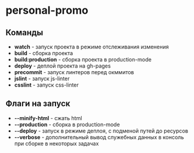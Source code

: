 # personal-promo

## Команды

* **watch** - запуск проекта в режиме отслеживания изменения
* **build** - сборка проекта
* **build:production** - сборка проекта в production-mode
* **deploy** - деплой проекта на gh-pages
* **precommit** - запуск линтеров перед окммитов
* **jslint** - запуск js-linter
* **csslint** - запуск css-linter 

## Флаги на запуск

* **--minify-html** - сжать html
* **--production** - сборка в production-mode
* **--deploy** - запуск в режиме деплоя, с подменой путей до ресурсов
* **--verbose** - дополнительный вывод служебных данных в консоль при сборке в некоторых задачах

